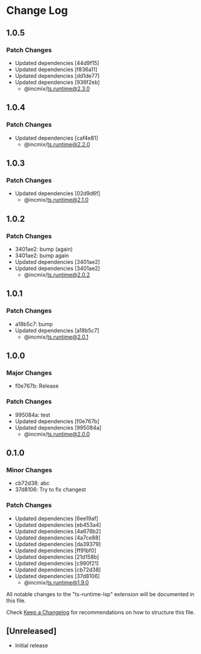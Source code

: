 # Change Log

## 1.0.5

### Patch Changes

- Updated dependencies [44d9f15]
- Updated dependencies [f836a11]
- Updated dependencies [dd1de77]
- Updated dependencies [936f2eb]
  - @incmix/ts.runtime@2.3.0

## 1.0.4

### Patch Changes

- Updated dependencies [caf4e81]
  - @incmix/ts.runtime@2.2.0

## 1.0.3

### Patch Changes

- Updated dependencies [02d9d6f]
  - @incmix/ts.runtime@2.1.0

## 1.0.2

### Patch Changes

- 3401ae2: bump (again)
- 3401ae2: bump again
- Updated dependencies [3401ae2]
- Updated dependencies [3401ae2]
  - @incmix/ts.runtime@2.0.2

## 1.0.1

### Patch Changes

- a18b5c7: bump
- Updated dependencies [a18b5c7]
  - @incmix/ts.runtime@2.0.1

## 1.0.0

### Major Changes

- f0e767b: Release

### Patch Changes

- 995084a: test
- Updated dependencies [f0e767b]
- Updated dependencies [995084a]
  - @incmix/ts.runtime@2.0.0

## 0.1.0

### Minor Changes

- cb72d38: abc
- 37d8106: Try to fix changest

### Patch Changes

- Updated dependencies [6ee19af]
- Updated dependencies [eb453a4]
- Updated dependencies [4a678b2]
- Updated dependencies [4a7ce88]
- Updated dependencies [da39379]
- Updated dependencies [ff91bf0]
- Updated dependencies [21d158b]
- Updated dependencies [c990f21]
- Updated dependencies [cb72d38]
- Updated dependencies [37d8106]
  - @incmix/ts.runtime@1.9.0

All notable changes to the "ts-runtime-lsp" extension will be documented in this file.

Check [Keep a Changelog](http://keepachangelog.com/) for recommendations on how to structure this file.

## [Unreleased]

- Initial release
